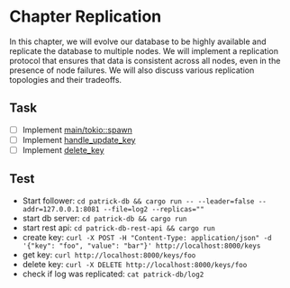 # Chapter Replication
In this chapter, we will evolve our database to be highly available and replicate the
database to multiple nodes. We will implement a replication protocol that ensures that
data is consistent across all nodes, even in the presence of node failures.
We will also discuss various replication topologies and their tradeoffs.

## Task
- [ ] Implement [main/tokio::spawn](patrick-db/src/main.rs)
- [ ] Implement [handle_update_key](patrick-db/src/server.rs)
- [ ] Implement [delete_key](patrick-db/src/server.rs)

## Test
- Start follower: `cd patrick-db && cargo run -- --leader=false --addr=127.0.0.1:8081 --file=log2 --replicas=""`
- start db server: `cd patrick-db && cargo run`
- start rest api: `cd patrick-db-rest-api && cargo run`
- create key: `curl -X POST -H "Content-Type: application/json" -d '{"key": "foo", "value": "bar"}' http://localhost:8000/keys`
- get key: `curl http://localhost:8000/keys/foo`
- delete key: `curl -X DELETE http://localhost:8000/keys/foo`
- check if log was replicated: `cat patrick-db/log2`